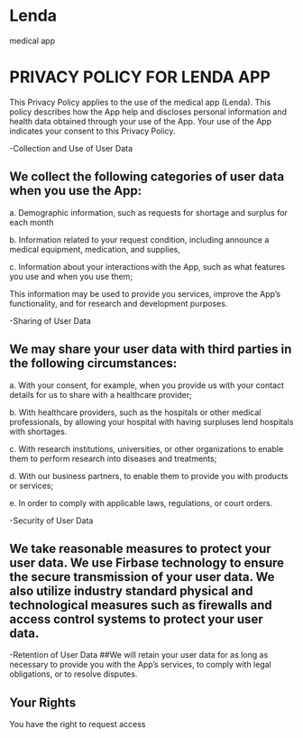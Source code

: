 # Lenda
medical app

# PRIVACY POLICY FOR LENDA APP
This Privacy Policy applies to the use of the medical app (Lenda). This policy describes how the App help and discloses personal information and health data obtained through your use of the App. Your use of the App indicates your consent to this Privacy Policy.

-Collection and Use of User Data
## We collect the following categories of user data when you use the App:
a. Demographic information, such as requests for shortage and surplus for each month

b. Information related to your request condition, including announce a medical equipment, medication, and supplies,

c. Information about your interactions with the App, such as what features you use and when you use them;

This information may be used to provide you services, improve the App’s functionality, and for research and development purposes.

-Sharing of User Data
## We may share your user data with third parties in the following circumstances:

a. With your consent, for example, when you provide us with your contact details for us to share with a healthcare provider;

b. With healthcare providers, such as the hospitals or other medical professionals, by allowing your hospital with having surpluses lend hospitals with shortages.

c. With research institutions, universities, or other organizations to enable them to perform research into diseases and treatments;

d. With our business partners, to enable them to provide you with products or services;

e. In order to comply with applicable laws, regulations, or court orders.

-Security of User Data
## We take reasonable measures to protect your user data. We use Firbase technology to ensure the secure transmission of your user data. We also utilize industry standard physical and technological measures such as firewalls and access control systems to protect your user data.

-Retention of User Data
##We will retain your user data for as long as necessary to provide you with the App’s services, to comply with legal obligations, or to resolve disputes.

## Your Rights
You have the right to request access
